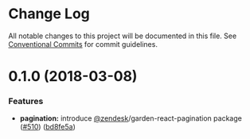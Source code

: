 # Change Log

All notable changes to this project will be documented in this file.
See [Conventional Commits](https://conventionalcommits.org) for commit guidelines.

<a name="0.1.0"></a>
# 0.1.0 (2018-03-08)


### Features

* **pagination:** introduce [@zendesk](https://github.com/zendesk)/garden-react-pagination package ([#510](https://github.com/zendeskgarden/react-components/issues/510)) ([bd8fe5a](https://github.com/zendeskgarden/react-components/commit/bd8fe5a))
